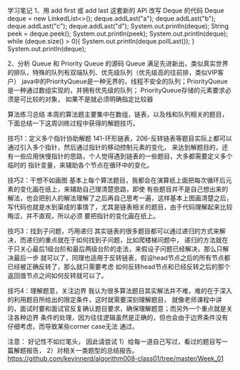 学习笔记
1、用 add first 或 add last 这套新的 API 改写 Deque 的代码
    Deque<String> deque = new LinkedList<>();
    deque.addLast("a");
    deque.addLast("b");
    deque.addLast("c");
    deque.addLast("d");
    System.out.println(deque);
    String peek = deque.peek();
    System.out.println(peek);
    System.out.println(deque);
    while (deque.size() > 0){
        System.out.println(deque.pollLast());
    }
    System.out.println(deque);
    
2、分析 Queue 和 Priority Queue 的源码
Queue 满足先进新出，类似真实世界的排队，特殊的队列有双端队列、优先级队列（优先级高的往前排，类似VIP客户）
java中的PriorityQueue是一种无界的，线程不安全的队列；PriorityQueue是一种通过数组实现的，并拥有优先级的队列；
PriorityQueue存储的元素要求必须是可比较的对象， 如果不是就必须明确指定比较器







算法练习总结
本周的算法题主要集中在数组，链表，以及栈和队列相关的题目，下面总结一下这周训练过程中获得的解题技巧，

技巧1：定义多个指针协助解题
141-环形链表，206-反转链表等题目实际上都可以通过引入多个指针，然后通过指针的移动控制元素的变化， 来达到解题目的，还有一些应用快慢指针的思路，个人觉得遇到链表的一些题目，大多都需要定义多个临时的 指针变量，来辅助各个节点在循环中的变化。

技巧2：干想不如画图
基本上每个算法题目，我都会在演算纸上面把每次循环后元素的变化画在纸上，来辅助自己理清楚思路，即使 有些题目并不是自己想出来的解法，也会把别人的解法理解了之后再自己思考一遍，这样基本上图画清楚之后， 写代码也就是水到渠成的事情了，尤其是链表相关的题目，由于代码理解起来比较晦涩，并不直观，所以必须 要把指针的变化画在纸上。

技巧3：找到子问题，巧用递归
其实链表的很多题目都可以通过递归的方式来解决，而递归的重点就在于如何找到子问题，比如爬楼梯问题中， 递归的方法就在于只关心最后1级台阶和最后两级台阶的走法，来假设子问题已经解决，那么只解决最后一步 就可以了，同理也适用于反转链表，假设head节点之后的所有节点都已经被正确反转了，那么就只需要考虑 如何反转head节点和已经反转之后的那个返回值节点之间如何反转就可以了。

技巧4：理解题意，关注边界
我认为很多算法题目其实解法并不难，难的在于深入的利用题目所给出的限定条件，这时就需要深刻理解题目， 就像老师课程中讲的，面试时要和面试官反复确认题目要求，确保理解题意；而另外一个重点就是关注各种边界 条件的处理，因为往往逻辑虽然是正确的，但也会由于边界条件没有仔细考虑，而导致某些corner case无法 通过。

注意：
好记性不如烂笔头， 因此请尝试
1）给每一道自己写过，看过的题目写一篇解题报告，
2）对相关一类题型的总结报告。
https://github.com/kevinnerd/algorithm008-class01/tree/master/Week_01